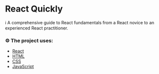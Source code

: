 # React Quickly

ℹ️ A comprehensive guide to React fundamentals from a React novice to an experienced React practitioner.

### ⚙️ The project uses:

- [React]([https://www.oracle.com/java/technologies/downloads/archive/](https://react.dev/)https://react.dev/)
- [HTML](https://html.spec.whatwg.org/multipage/)
- [CSS](https://www.w3.org/Style/CSS/Overview.en.html)
- [JavaScript](https://en.wikipedia.org/wiki/JavaScript)

